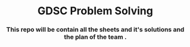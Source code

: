  <h1 align="center"> GDSC Problem Solving </h1>
 <h3 align="center"> This repo will be contain all the sheets and it's solutions and the plan of the team . </h3>
